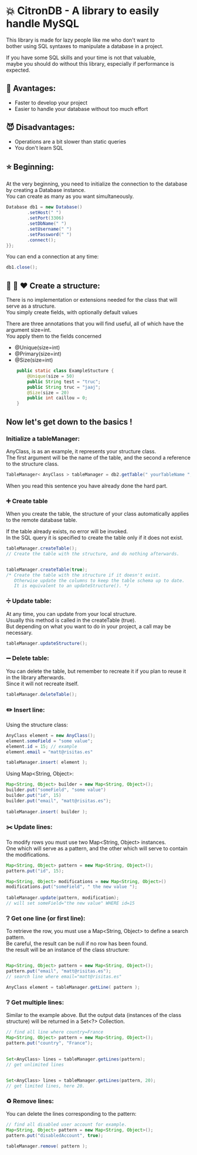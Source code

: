 # 💥 CitronDB - A library to easily handle MySQL  
This library is made for lazy people like me who don't want to  
bother using SQL syntaxes to manipulate a database in a project.  
  
If you have some SQL skills and your time is not that valuable,  
maybe you should do without this library, especially if performance is expected.  

## :blue_heart: Avantages:  
* Faster to develop your project  
* Easier to handle your database without too much effort  

## :smiling_imp: Disadvantages:  
* Operations are a bit slower than static queries  
* You don't learn SQL  


## ⭐ Beginning:
At the very beginning, you need to initialize the connection to the database by creating a Database instance.  
You can create as many as you want simultaneously. 
```java
Database db1 = new Database()
        .setHost(" ")
        .setPort(3306)
        .setDbName(" ")
        .setUsername(" ")
        .setPassword(" ")
        .connect();
}};
```  

You can end a connection at any time:
```java
db1.close();
```

## :blue_heart: :green_heart: :heart: Create a structure: 
There is no implementation or extensions needed for the class that will serve as a structure.  
You simply create fields, with optionally default values 

There are three annotations that you will find useful, all of which have the argument size=int.  
You apply them to the fields concerned   

* @Unique(size=int)
* @Primary(size=int)
* @Size(size=int)

```java
    public static class ExampleStucture {
        @Unique(size = 50)
        public String test = "truc";
        public String truc = "jaaj";
        @Size(size = 20)
        public int caillou = 0;
    }
```

## Now let's get down to the basics !
### Initialize a tableManager:  
AnyClass, is as an example, it represents your structure class.  
The first argument will be the name of the table, and the second a reference to the structure class.  
```java
TableManager< AnyClass > tableManager = db2.getTable(" yourTableName ", AnyClass.class);
```  
  
When you read this sentence you have already done the hard part.  

### :heavy_plus_sign: Create table
When you create the table, the structure of your class automatically applies to the remote database table.  

If the table already exists, no error will be invoked.  
In the SQL query it is specified to create the table only if it does not exist.  

```java
tableManager.createTable();
// Create the table with the structure, and do nothing afterwards. 


tableManager.createTable(true);
/* Create the table with the structure if it doesn't exist.
   Otherwise update the columns to keep the table schema up to date.
   It is equivalent to an updateStructure(). */
```

### :heavy_division_sign: Update table:
At any time, you can update from your local structure.  
Usually this method is called in the createTable (true).  
But depending on what you want to do in your project, a call may be necessary.  
```java
tableManager.updateStructure();
```  
### :heavy_minus_sign: Delete table:
You can delete the table, but remember to recreate it if you plan to reuse it in the library afterwards.  
Since it will not recreate itself.  
```java
tableManager.deleteTable();
```
### :pencil2: Insert line:  
Using the structure class:  
```java
AnyClass element = new AnyClass();
element.someField = "some value";
element.id = 15; // example
element.email = "matt@risitas.es"

tableManager.insert( element );
```
Using Map<String, Object>:   
```java
Map<String, Object> builder = new Map<String, Object>();
builder.put("someField", "some value")
builder.put("id", 15)
builder.put("email", "matt@risitas.es");
        
tableManager.insert( builder );
```
### :scissors: Update lines:
To modify rows you must use two Map<String, Object> instances.  
One which will serve as a pattern, and the other which will serve to contain the modifications.  
```java
Map<String, Object> pattern = new Map<String, Object>();
pattern.put("id", 15);

Map<String, Object> modifications = new Map<String, Object>()
modifications.put("someField", " the new value ");
        
tableManager.update(pattern, modification);
// will set someField="the new value" WHERE id=15
```
### :grey_question: Get one line (or first line):
To retrieve the row, you must use a Map<String, Object> to define a search pattern.  
Be careful, the result can be null if no row has been found.  
the result will be an instance of the class structure:  
```java

Map<String, Object> pattern = new Map<String, Object>();
pattern.put("email", "matt@risitas.es");
// search line where email="matt@risitas.es"

AnyClass element = tableManager.getLine( pattern );
```
### :grey_question: Get multiple lines:
Similar to the example above.
But the output data (instances of the class structure) will be returned in a Set<?> Collection.
```java
// find all line where country=France
Map<String, Object> pattern = new Map<String, Object>();
pattern.put("country", "France");
        
        
Set<AnyClass> lines = tableManager.getLines(pattern);
// get unlimited lines


Set<AnyClass> lines = tableManager.getLines(pattern, 20);
// get limited lines, here 20.
```

### :recycle: Remove lines:
You can delete the lines corresponding to the pattern:
```java
// find all disabled user account for example.
Map<String, Object> pattern = new Map<String, Object>();
pattern.put("disabledAccount", true);

tableManager.remove( pattern );
```
